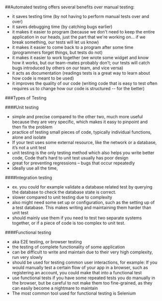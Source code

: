 ##Automated testing offers several benefits over manual testing:

- it saves testing time (by not having to perform manual tests over and over)
- it saves debugging time (by catching bugs earlier)
- it makes it easier to program (because we don't need to keep the entire application in our heads, just the part that we're working on... if we break something, our tests will let us know)
- it makes it easier to come back to a program after some time (programmers forget things, but tests do not)
- it makes it easier to work together (we wrote some widget and know how it works, but our team-mates probably don't; our tests will catch bugs introduced by others on our team, and vice versa)
- it acts as documentation (readings tests is a great way to learn about how code is meant to be used)
- it improves the quality of our code (writing code that is easy to test often requires us to change how our code is structured -- for the better)

###Types of Testing

####Unit testing

- simple and precise compared to the other two, much more useful because they are very specific, which makes it easy to pinpoint and then fix the problem
- practice of testing small pieces of code, typically individual functions, alone and isolate
- If your test uses some external resource, like the network or a database, it’s not a unit test
- unit testing is the only testing method which also helps you write better code, Code that’s hard to unit test usually has poor design
- great for preventing regressions – bugs that occur repeatedly
- ideally use all the time, 

####Integration testing

- ex. you could for example validate a database related test by querying the database to check the database state is correct.
- slower compared to unit testing due to complexity
- also might need some set up or configuration, such as the setting up of a test database. This makes writing and maintaining them harder than unit test
- should mainly use them if you need to test two separate systems together, or if a piece of code is too complex to unit test.


####Functional testing

- aka E2E testing, or browser testing
- the testing of complete functionality of some application
- can be difficult to write and maintain due to their very high complexity, run very slowly
- should be used for testing common user interactions, for example: If you would manually test a certain flow of your app in a browser, such as registering an account, you could make that into a functional test
- use functional tests if you have some repeated tests you do manually in the browser, but be careful to not make them too fine-grained, as they can easily become a nightmare to maintain
- The most common tool used for functional testing is Selenium
